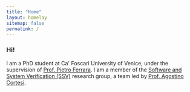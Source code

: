 ```yaml
---
title: "Home"
layout: homelay
sitemap: false
permalink: /
---
```


### Hi!

I am a PhD student at Ca' Foscari University of Venice, under the supervision of <a href="https://www.dais.unive.it/~ferrara/">Prof. Pietro Ferrara</a>.
I am a member of the <a href="https://unive-ssv.github.io/">Software and System Verification (SSV)</a> research group, a team led by <a href="http://www.unive.it/persone/cortesi">Prof. Agostino Cortesi</a>.
